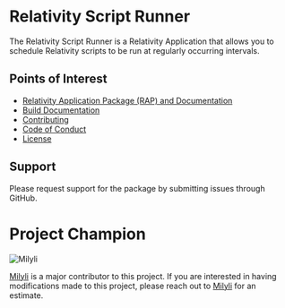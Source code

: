 ﻿# Relativity Script Runner

The Relativity Script Runner is a Relativity Application that allows you to schedule Relativity scripts to be run at regularly occurring intervals.

## Points of Interest

 - [Relativity Application Package (RAP) and Documentation](https://github.com/Milyli/RelativityScriptRunner/releases/latest)
 - [Build Documentation](./Deployment/)
 - [Contributing](./CONTRIBUTING.md)
 - [Code of Conduct](./CODE_OF_CONDUCT.md)
 - [License](./LICENSE)

## Support

Please request support for the package by submitting issues through GitHub. 

# Project Champion 
![Milyli](http://milyli.com/wp-content/uploads/2014/07/milyli_header-regular.png "Milyli")

[Milyli](http://www.milyli.com) is a major contributor to this project.  If you are interested in having modifications made to this project, please reach out to [Milyli](http://www.milyli.com) for an estimate. 


